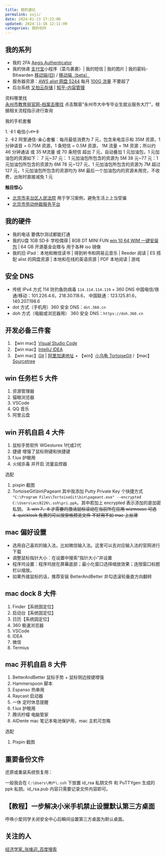 ```yaml
---
title: 我的速记
permalink: suji/
date: 2024-01-13 17:23:00
updated: 2024-11-16 12:11:09
categories: 我的创作
---
```


## 我的系列

* 我的 2FA [Aegis Authenticator](https://github.com/beemdevelopment/Aegis/releases)
* 我的快递 [支付宝](https://sj.qq.com/appdetail/com.eg.android.AlipayGphone)小程序（菜鸟裹裹）| 我的短信 | 我的图片 | 我的密码-Bitwarden [移动端(旧)](https://github.com/bitwarden/mobile/releases) / [移动端（beta）](https://github.com/bitwarden/android/releases)
* 服务器资源：[AWS alist 网盘 5244](http://pan.feipig.fun:5244) 每月 [100G 流量](https://us-east-1.console.aws.amazon.com/billing/home#/) 不要超了
* 后台系统 [又拍云存储](https://console.upyun.com/services/acc8226/filemanage) | [知乎-内容管理](https://www.zhihu.com/creator/analytics/work/all)

资料哪里找<br/>
[永州市教育局官网-档案去哪找](http://jyj.yzcity.gov.cn) 点击飘窗“永州市大中专毕业生就业服务大厅”，根据相关流程指示进行查询

我的手机套餐

1\. 卡1 电信小🐟卡<br>
2\. 卡2 阿里通信-亲心套餐：每月最低消费为 7 元，包含来电显示和 35M 资源，1 分钟语音 = 0.75M 资源，1 条短信 = 0.5M 资源， 1M 流量 = 1M 资源；所以约 46 分钟通话 或 35 M流量 或 70 条短信
超出 7 元，自动叠加 1 元加油包，1 元加油包的资源如下：
7 元~37 元： 1 元加油包所包含的资源为 5M
38 元~77 元：1 元加油包所包含的资源为 6M
78 元~127 元，1 元加油包所包含的资源为 7M
超过 127 元，1 元加油包所包含的资源均为 8M
最后一个加油包内的资源未用完，不收费，出账时直接减免 1 元

**触目惊心**

* [北京市丰台区人民法院](https://ftqfy.bjcourt.gov.cn/index.shtml) 用于学习案例，避免生活上上当受骗
* [北京市劳动仲裁服务平台](https://fuwu.rsj.beijing.gov.cn/zhrs/api4/arbitration//html/home/index)

## 我的硬件

* 我的电话 要偶尔测试都能打通
* 我的U盘 1GB SD卡 学校偶得 | 8GB DT MINI FUN [win 10 64 WIM 一键安装包](https://iwin10.net/2024/0606.html) | 64 GB 开源基金会赠与 用于各种 iso 镜像
* 我的旧 iPad：本地和微信读书 | 得到听书和网易云音乐 | Reeder 阅读 | ES 搭配 alist 的网盘资源 | 本地和在线的英语资源 | PDF 本地阅读 | 游戏

## 安全 DNS

* 传统 IPv4 方式 114 防钓鱼防病毒 `114.114.114.119` + 360 DNS 中国电信/铁通/移动：101.226.4.6，218.30.118.6， 中国联通：123.125.81.6，140.207.198.6
* dot 方式（手机用）360 安全 DNS：`dot.360.cn`
* doh 方式（电脑或浏览器用） 360 安全 DNS：`https://doh.360.cn`

## 开发必备三件套

1. 【win mac】[Visual Studio Code](https://code.visualstudio.com/)
2. 【win mac】[IntelliJ IDEA](https://www.jetbrains.com/idea/)
3. 【win mac】[Git](https://git-scm.com) | [阿里加速地址](https://registry.npmmirror.com/binary.html?path=git-for-windows/) + 【win】[小乌龟 TortoiseGit](https://tortoisegit.org/download/) /【mac】[Sourcetree](https://www.sourcetreeapp.com)

## win 任务栏 5 大件

1. 资源管理器
2. 猫眼浏览器
3. VSCode
4. QQ 音乐
5. 阿里云盘

<!-- more -->

## win 开机自启 4 大件

1. 鼠标手势软件 WGestures 1代或2代
1. 捷键 增强了鼠标侧键和快捷键
1. f.lux 护眼用
1. 火绒杀毒 并开启 流量监控器

选配

1. pixpin 截图
2. TortoiseGit\bin\Pageant 其中我添加 Putty Private Key 个快捷方式 `"C:\Program Files\TortoiseGit\bin\pageant.exe" --encrypted C:\Users\acc8226\.ssh\pri.ppk`。其中若加上 encrypted 表示添加的是加密私钥。
~~3. win 7、8 才需要的激活鼠标滚动在当前所在应用 wizmouse 可选~~
~~4. quicklook 免费的可以按空格预览文件 不好用不如 mac 上丝滑~~

## mac 偏好设置

* 选用自己喜欢的输入法，比如微信输入法。这里可以去对应输入法的官网进行下载
* 调整鼠标指针大小：在设置中搜索"指针大小"并设置
* 程序坞设置：程序坞放在屏幕底部；最小化窗口选择缩放效果；连按窗口标题栏以缩放。
* 如果外接鼠标的话，推荐安装 BetterAndBetter 并勾选滚轮垂直方向翻转

## mac dock 8 大件

1. Finder【系统固定位】
2. 启动台【系统固定位】
3. 日历【系统固定位】
4. 360 极速浏览器
5. VSCode
6. IDEA
7. 微信
8. Termius

## mac 开机自启 8 大件

1. BetterAndBetter 鼠标手势 + 鼠标侧边按键增强
2. Hammerspoon 脚本
3. Espanso 热串用
4. Raycast 启动器
5. 一休 定时休息提醒
6. f.lux 护眼用
7. 腾讯柠檬 电脑管家
8. AlDente mac 笔记本电池保护用，mac 主机可忽略

选配

1. Pixpin 截图

## 重要备份文件

还原或重装系统恢复用：

一般我会在 `C:\Users\用户\.ssh` 下放置 id_rsa 私钥文件 和 PuTTYgen 生成的 ppk 私钥。id_rsa.pub 内容只需要记录文件内容即可。

## 【教程】一步解决小米手机禁止设置默认第三方桌面

呼唤小爱同学关闭安全中心后瞬间设置第三方桌面为默认桌面。

## 关注的人

[经济学家_张维迎_百度搜索](https://www.baidu.com/s?&wd=%E5%BC%A0%E7%BB%B4%E8%BF%8E)
